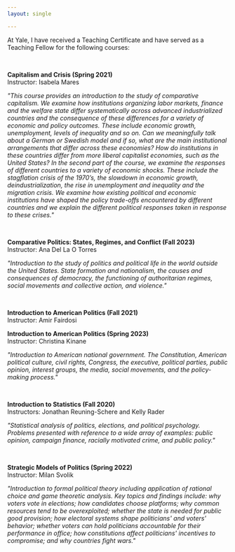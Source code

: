 ```yaml
---
layout: single

---
```



At Yale, I have received a Teaching Certificate and have served as a Teaching Fellow for the following courses: 

 &nbsp;

**Capitalism and Crisis (Spring 2021)** <br />
Instructor: Isabela Mares

_"This course provides an introduction to the study of comparative capitalism. We examine how institutions organizing labor markets, finance and the welfare state differ systematically across advanced industrialized countries and the consequence of these differences for a variety of economic and policy outcomes. These include economic growth, unemployment, levels of inequality and so on. Can we meaningfully talk about a German or Swedish model and if so, what are the main institutional arrangements that differ across these economies? How do institutions in these countries differ from more liberal capitalist economies, such as the United States? In the second part of the course, we examine the responses of different countries to a variety of economic shocks. These include the stagflation crisis of the 1970’s, the slowdown in economic growth, deindustrialization, the rise in unemployment and inequality and the migration crisis. We examine how existing political and economic institutions have shaped the policy trade-offs encountered by different countries and we explain the different political responses taken in response to these crises."_

&nbsp;

**Comparative Politics: States, Regimes, and Conflict (Fall 2023)** <br />
Instructor: Ana Del La O Torres

_"Introduction to the study of politics and political life in the world outside the United States. State formation and nationalism, the causes and consequences of democracy, the functioning of authoritarian regimes, social movements and collective action, and violence."_

&nbsp;

**Introduction to American Politics (Fall 2021)** <br />
Instructor: Amir Fairdosi

**Introduction to American Politics (Spring 2023)** <br />
Instructor: Christina Kinane

_"Introduction to American national government. The Constitution, American political culture, civil rights, Congress, the executive, political parties, public opinion, interest groups, the media, social movements, and the policy-making process."_

 &nbsp;
 
**Introduction to Statistics (Fall 2020)** <br />
Instructors: Jonathan Reuning-Schere and Kelly Rader

_"Statistical analysis of politics, elections, and political psychology. Problems presented with reference to a wide array of examples: public opinion, campaign finance, racially motivated crime, and public policy."_

 &nbsp;

**Strategic Models of Politics (Spring 2022)** <br />
Instructor: Milan Svolik

_"Introduction to formal political theory including application of rational choice and game theoretic analysis. Key topics and findings include: why voters vote in elections; how candidates choose platforms; why common resources tend to be overexploited; whether the state is needed for public good provision; how electoral systems shape politicians' and voters' behavior; whether voters can hold politicians accountable for their performance in office; how constitutions affect politicians' incentives to compromise; and why countries fight wars."_
